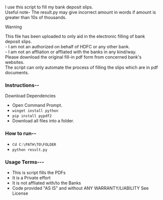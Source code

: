 I use this script to fill my bank deposit slips.
<br>Useful note- The result.py may give incorrect amount in words if amount is greater than 10s of thousands.

>[!WARNING]
>This file has been uploaded to only aid in the electronic filling of bank deposit slips.
><br>- I am not an authorized on behalf of HDFC or any other bank.</b>
><br>- I am not an affliation or affliated with the banks in any kind/way.
><br>Please download the original fill-in pdf form from concerned bank's websites.
><br> The script can only automate the process of filling the slips which are in pdf documents.


### Instructions--
Download Dependencies

- Open Command Prompt.
- ```winget install python```
- ```pip install pypdf2```
- Download all files into a folder.

### How to run--
- ```Cd C:\PATH\TO\FOLDER```
- ```python result.py```




### Usage Terms---
- This is script fills the PDFs
- It is a Private effort
- It is not affliated with/to the Banks
- Code provided "AS IS" and without ANY WARRANTY/LIABILITY See License
